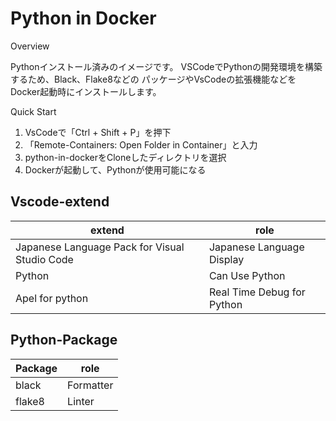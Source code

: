 # Python in Docker

Overview

Pythonインストール済みのイメージです。
VSCodeでPythonの開発環境を構築するため、Black、Flake8などの
パッケージやVsCodeの拡張機能などをDocker起動時にインストールします。

Quick Start

1. VsCodeで「Ctrl + Shift + P」を押下
1. 「Remote-Containers: Open Folder in Container」と入力
1. python-in-dockerをCloneしたディレクトリを選択
1. Dockerが起動して、Pythonが使用可能になる

## Vscode-extend

| extend                                        | role                       |
| --------------------------------------------- | -------------------------- |
| Japanese Language Pack for Visual Studio Code | Japanese Language Display  |
| Python                                        | Can Use Python             |
| Apel for python                               | Real Time Debug for Python |

## Python-Package

| Package | role      |
| ------- | --------- |
| black   | Formatter |
| flake8  | Linter    |